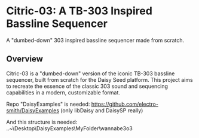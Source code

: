 # Citric-03: A TB-303 Inspired Bassline Sequencer
 A "dumbed-down" 303 inspired bassline sequencer made from scratch.

## Overview
Citric-03 is a "dumbed-down" version of the iconic TB-303 bassline sequencer, built from scratch for the Daisy Seed platform. This project aims to recreate the essence of the classic 303 sound and sequencing capabilities in a modern, customizable format.

Repo "DaisyExamples" is needed: https://github.com/electro-smith/DaisyExamples (only libDaisy and DaisySP really)

And this structure is needed:
..\~\Desktop\DaisyExamples\MyFolder\wannabe3o3
